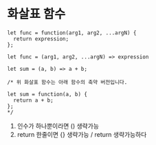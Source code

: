 # 화살표 함수
```
let func = function(arg1, arg2, ...argN) {
  return expression;
};
```
```
let func = (arg1, arg2, ...argN) => expression
```
```
let sum = (a, b) => a + b;

/* 위 화살표 함수는 아래 함수의 축약 버전입니다.

let sum = function(a, b) {
  return a + b;
};
*/
```
1) 인수가 하나뿐이라면 () 생략가능
2) return 한줄이면 {} 생략가능 / return 생략가능하다